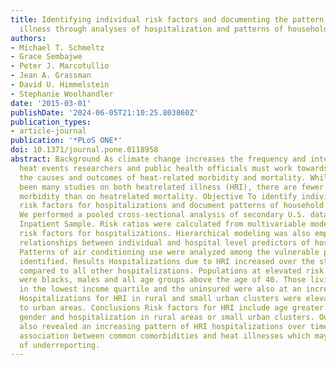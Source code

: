 ```yaml
---
title: Identifying individual risk factors and documenting the pattern of heat-related
  illness through analyses of hospitalization and patterns of household cooling
authors:
- Michael T. Schmeltz
- Grace Sembajwe
- Peter J. Marcotullio
- Jean A. Grassman
- David U. Himmelstein
- Stephanie Woolhandler
date: '2015-03-01'
publishDate: '2024-06-05T21:10:25.803860Z'
publication_types:
- article-journal
publication: '*PLoS ONE*'
doi: 10.1371/journal.pone.0118958
abstract: Background As climate change increases the frequency and intensity of extreme
  heat events researchers and public health officials must work towards understanding
  the causes and outcomes of heat-related morbidity and mortality. While there have
  been many studies on both heatrelated illness (HRI), there are fewer on heat-related
  morbidity than on heatrelated mortality. Objective To identify individual and environmental
  risk factors for hospitalizations and document patterns of household cooling. Methods
  We performed a pooled cross-sectional analysis of secondary U.S. data, the Nationwide
  Inpatient Sample. Risk ratios were calculated from multivariable models to identify
  risk factors for hospitalizations. Hierarchical modeling was also employed to identify
  relationships between individual and hospital level predictors of hospitalizations.
  Patterns of air conditioning use were analyzed among the vulnerable populations
  identified. Results Hospitalizations due to HRI increased over the study period
  compared to all other hospitalizations. Populations at elevated risk for HRI hospitalization
  were blacks, males and all age groups above the age of 40. Those living in zip-codes
  in the lowest income quartile and the uninsured were also at an increased risk.
  Hospitalizations for HRI in rural and small urban clusters were elevated, compared
  to urban areas. Conclusions Risk factors for HRI include age greater than 40, male
  gender and hospitalization in rural areas or small urban clusters. Our analysis
  also revealed an increasing pattern of HRI hospitalizations over time and decreased
  association between common comorbidities and heat illnesses which may be indicative
  of underreporting.
---
```

